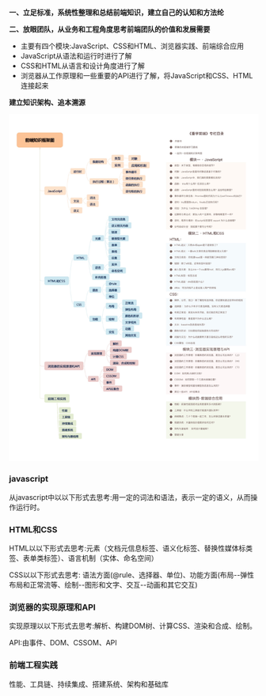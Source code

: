 **一、立足标准，系统性整理和总结前端知识，建立自己的认知和方法纶**

**二、放眼团队，从业务和工程角度思考前端团队的价值和发展需要**

* 主要有四个模块:JavaScript、CSS和HTML、浏览器实践、前端综合应用
* JavaScript从语法和运行时进行了解
* CSS和HTML从语言和设计角度进行了解
* 浏览器从工作原理和一些重要的API进行了解，将JavaScript和CSS、HTML连接起来

**建立知识架构、追本溯源**

![](https://raw.githubusercontent.com/MuRongJs/learningNotes/master/images/geekWebFramework.jpg)

### javascript
从javascript中以以下形式去思考:用一定的词法和语法，表示一定的语义，从而操作运行时。

### HTML和CSS
HTML以以下形式去思考:元素（文档元信息标签、语义化标签、替换性媒体标类签、表单类标签）、语言机制（实体、命名空间）

CSS以以下形式去思考: 语法方面(@rule、选择器、单位)、功能方面(布局--弹性布局和正常流等、绘制--图形和文字、交互--动画和其它交互)
### 浏览器的实现原理和API
实现原理以以下形式去思考:解析、构建DOM树、计算CSS、渲染和合成、绘制。

API:由事件、DOM、CSSOM、API

### 前端工程实践
性能、工具链、持续集成、搭建系统、架构和基础库